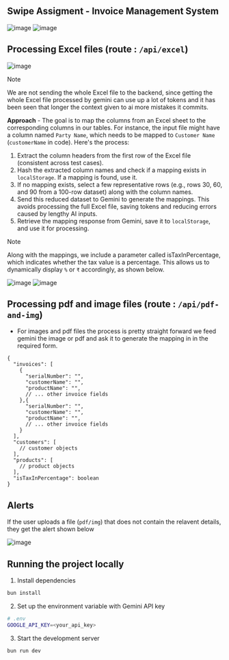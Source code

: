 ## Swipe Assigment - Invoice Management System

![image](https://github.com/user-attachments/assets/d90684cc-2b0a-4256-ba45-b7329a191ea8)
![image](https://github.com/user-attachments/assets/be26ed0a-e01f-4734-8a70-568fcdd903b4)

## Processing Excel files (route : `/api/excel`)
![image](https://github.com/user-attachments/assets/57d641c0-784d-4bc7-a9a0-07647cafef86)

> [!NOTE] 
> We are not sending the whole Excel file to the backend, since getting the whole Excel file processed by gemini can use up a lot of tokens and it has been seen that longer the context given to ai more mistakes it commits.

**Approach** - The goal is to map the columns from an Excel sheet to the corresponding columns in our tables. For instance, the input file might have a column named `Party Name`, which needs to be mapped to `Customer Name` (`customerName` in code). Here's the process:

1. Extract the column headers from the first row of the Excel file (consistent across test cases).
2. Hash the extracted column names and check if a mapping exists in `localStorage`. If a mapping is found, use it.
3. If no mapping exists, select a few representative rows (e.g., rows 30, 60, and 90 from a 100-row dataset) along with the column names.
4. Send this reduced dataset to Gemini to generate the mappings. This avoids processing the full Excel file, saving tokens and reducing errors caused by lengthy AI inputs.
5. Retrieve the mapping response from Gemini, save it to `localStorage`, and use it for processing.

> [!NOTE] 
> Along with the mappings, we include a parameter called isTaxInPercentage, which indicates whether the tax value is a percentage. This allows us to dynamically display `%` or `₹` accordingly, as shown below.

![image](https://github.com/user-attachments/assets/75a868ed-c30d-4c49-af5d-4103fbb96984)  ![image](https://github.com/user-attachments/assets/5e15bbf4-6716-48ee-9af0-75c966bbc625)



## Processing pdf and image files (route : `/api/pdf-and-img`)

- For images and pdf files the process is pretty straight forward we feed gemini the image or pdf and ask it to generate the mapping in in the required form.

```
{
  "invoices": [
    {
      "serialNumber": "",
      "customerName": "",
      "productName": "",
      // ... other invoice fields
    },{
      "serialNumber": "",
      "customerName": "",
      "productName": "",
      // ... other invoice fields
    }
  ],
  "customers": [
    // customer objects
  ],
  "products": [
    // product objects
  ],
  "isTaxInPercentage": boolean
}
```
## Alerts
If the user uploads a file (`pdf/img`) that does not contain the relavent details, they get the alert shown below

![image](https://github.com/user-attachments/assets/d96aaa4b-fc32-4503-945e-4ec3576975fc)


## Running the project locally

1. Install dependencies
```bash
bun install
```

2. Set up the environment variable with Gemini API key
```bash
# .env
GOOGLE_API_KEY=<your_api_key>
```

3. Start the development server
```bash
bun run dev
```
